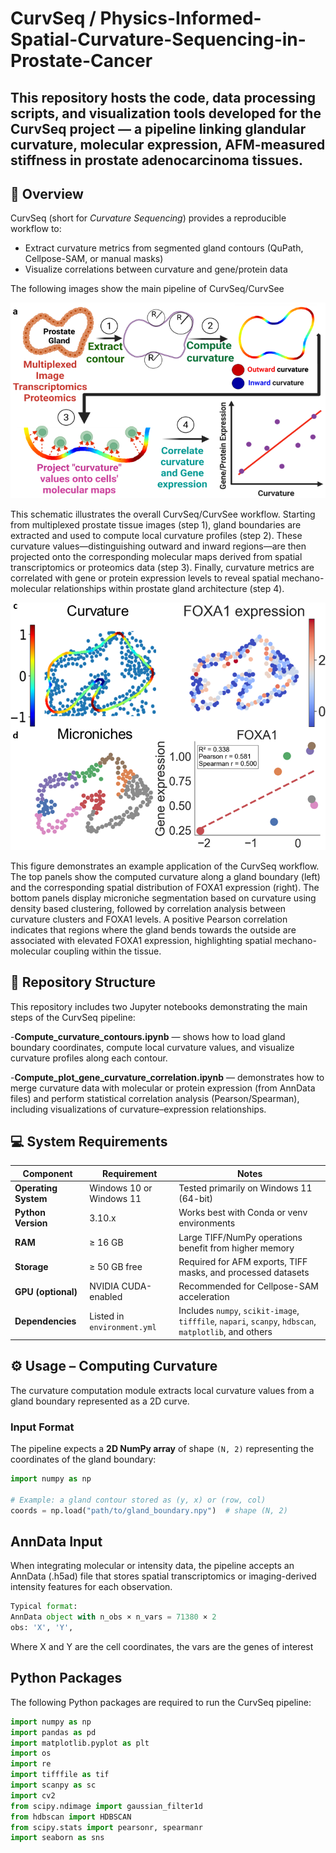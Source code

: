 # CurvSeq / Physics-Informed-Spatial-Curvature-Sequencing-in-Prostate-Cancer

This repository hosts the code, data processing scripts, and visualization tools developed for the **CurvSeq** project — a pipeline linking **glandular curvature**, **molecular expression**, **AFM-measured stiffness** in prostate adenocarcinoma tissues.
---

## 🔬 Overview

CurvSeq (short for *Curvature Sequencing*) provides a reproducible workflow to:
- Extract curvature metrics from segmented gland contours (QuPath, Cellpose-SAM, or manual masks)
- Visualize correlations between curvature and gene/protein data

The following images show the main pipeline of CurvSeq/CurvSee

![Alt text](pictures/Manusctipt_Figures_CurvSeq_up.png)

This schematic illustrates the overall CurvSeq/CurvSee workflow. Starting from multiplexed prostate tissue images (step 1), gland boundaries are extracted and used to compute local curvature profiles (step 2). These curvature values—distinguishing outward and inward regions—are then projected onto the corresponding molecular maps derived from spatial transcriptomics or proteomics data (step 3). Finally, curvature metrics are correlated with gene or protein expression levels to reveal spatial mechano-molecular relationships within prostate gland architecture (step 4).

![Alt text](pictures/Manusctipt_Figures_CurvSeq_down.png)

This figure demonstrates an example application of the CurvSeq workflow. The top panels show the computed curvature along a gland boundary (left) and the corresponding spatial distribution of FOXA1 expression (right). The bottom panels display microniche segmentation based on curvature using density based clustering, followed by correlation analysis between curvature clusters and FOXA1 levels. A positive Pearson correlation indicates that regions where the gland bends towards the outside are associated with elevated FOXA1 expression, highlighting spatial mechano-molecular coupling within the tissue.


## 📁 Repository Structure
This repository includes two Jupyter notebooks demonstrating the main steps of the CurvSeq pipeline:

-**Compute_curvature_contours.ipynb** — shows how to load gland boundary coordinates, compute local curvature values, and visualize curvature profiles along each contour.

-**Compute_plot_gene_curvature_correlation.ipynb** — demonstrates how to merge curvature data with molecular or protein expression (from AnnData files) and perform statistical correlation analysis (Pearson/Spearman), including visualizations of curvature–expression relationships.

## 💻 System Requirements

| Component | Requirement | Notes |
|------------|--------------|-------|
| **Operating System** | Windows 10 or Windows 11 | Tested primarily on Windows 11 (64-bit) |
| **Python Version** | 3.10.x | Works best with Conda or venv environments |
| **RAM** | ≥ 16 GB | Large TIFF/NumPy operations benefit from higher memory |
| **Storage** | ≥ 50 GB free | Required for AFM exports, TIFF masks, and processed datasets |
| **GPU (optional)** | NVIDIA CUDA-enabled | Recommended for Cellpose-SAM acceleration |
|  **Dependencies** | Listed in `environment.yml` | Includes `numpy`, `scikit-image`, `tifffile`, `napari`, `scanpy`, `hdbscan`, `matplotlib`, and others |

## ⚙️ Usage – Computing Curvature

The curvature computation module extracts local curvature values from a gland boundary represented as a 2D curve.

### Input Format
The pipeline expects a **2D NumPy array** of shape `(N, 2)` representing the coordinates of the gland boundary:
```python
import numpy as np

# Example: a gland contour stored as (y, x) or (row, col)
coords = np.load("path/to/gland_boundary.npy")  # shape (N, 2)
```
## AnnData Input
When integrating molecular or intensity data, the pipeline accepts an AnnData (.h5ad) file that stores spatial transcriptomics or imaging-derived intensity features for each observation.

```python
Typical format:
AnnData object with n_obs × n_vars = 71380 × 2
obs: 'X', 'Y',
```
Where X and Y are the cell coordinates, the vars are the genes of interest


## Python Packages

The following Python packages are required to run the CurvSeq pipeline:

```python
import numpy as np
import pandas as pd
import matplotlib.pyplot as plt
import os
import re
import tifffile as tif
import scanpy as sc
import cv2
from scipy.ndimage import gaussian_filter1d
from hdbscan import HDBSCAN
from scipy.stats import pearsonr, spearmanr
import seaborn as sns


